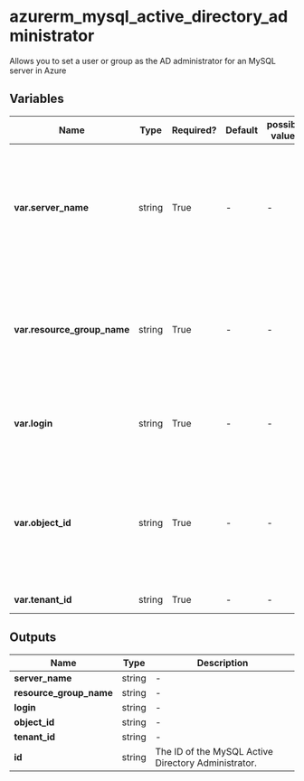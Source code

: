 # azurerm_mysql_active_directory_administrator

Allows you to set a user or group as the AD administrator for an MySQL server in Azure

## Variables

| Name | Type | Required? | Default  | possible values | Description |
| ---- | ---- | --------- | -------- | ----------- | ----------- |
| **var.server_name** | string | True | -  |  -  | The name of the MySQL Server on which to set the administrator. Changing this forces a new resource to be created. | 
| **var.resource_group_name** | string | True | -  |  -  | The name of the resource group for the MySQL server. Changing this forces a new resource to be created. | 
| **var.login** | string | True | -  |  -  | The login name of the principal to set as the server administrator | 
| **var.object_id** | string | True | -  |  -  | The ID of the principal to set as the server administrator. For a managed identity this should be the Client ID of the identity. | 
| **var.tenant_id** | string | True | -  |  -  | The Azure Tenant ID | 



## Outputs

| Name | Type | Description |
| ---- | ---- | --------- | 
| **server_name** | string  | - | 
| **resource_group_name** | string  | - | 
| **login** | string  | - | 
| **object_id** | string  | - | 
| **tenant_id** | string  | - | 
| **id** | string  | The ID of the MySQL Active Directory Administrator. | 